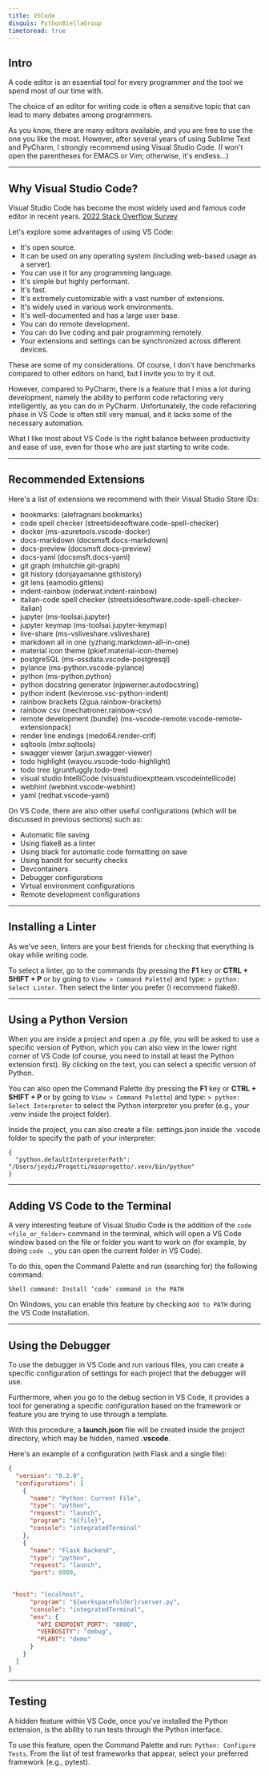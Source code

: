 ```yaml
---
title: VSCode
disquis: PythonBiellaGroup
timetoread: true
---
```


## Intro

A code editor is an essential tool for every programmer and the tool we spend most of our time with.

The choice of an editor for writing code is often a sensitive topic that can lead to many debates among programmers.

As you know, there are many editors available, and you are free to use the one you like the most. However, after several years of using Sublime Text and PyCharm, I strongly recommend using Visual Studio Code. (I won't open the parentheses for EMACS or Vim; otherwise, it's endless...)

---

## Why Visual Studio Code?

Visual Studio Code has become the most widely used and famous code editor in recent years. [2022 Stack Overflow Survey](https://survey.stackoverflow.co/2022#section-most-popular-technologies-integrated-development-environment)

Let's explore some advantages of using VS Code:

* It's open source.
* It can be used on any operating system (including web-based usage as a server).
* You can use it for any programming language.
* It's simple but highly performant.
* It's fast.
* It's extremely customizable with a vast number of extensions.
* It's widely used in various work environments.
* It's well-documented and has a large user base.
* You can do remote development.
* You can do live coding and pair programming remotely.
* Your extensions and settings can be synchronized across different devices.

These are some of my considerations. Of course, I don't have benchmarks compared to other editors on hand, but I invite you to try it out.

However, compared to PyCharm, there is a feature that I miss a lot during development, namely the ability to perform code refactoring very intelligently, as you can do in PyCharm. Unfortunately, the code refactoring phase in VS Code is often still very manual, and it lacks some of the necessary automation.

What I like most about VS Code is the right balance between productivity and ease of use, even for those who are just starting to write code.

---

## Recommended Extensions
Here's a list of extensions we recommend with their Visual Studio Store IDs:

* bookmarks: (alefragnani.bookmarks)
* code spell checker (streetsidesoftware.code-spell-checker)
* docker (ms-azuretools.vscode-docker)
* docs-markdown (docsmsft.docs-markdown)
* docs-preview (docsmsft.docs-preview)
* docs-yaml (docsmsft.docs-yaml)
* git graph (mhutchie.git-graph)
* git history (donjayamanne.githistory)
* git lens (eamodio.gitlens)
* indent-rainbow (oderwat.indent-rainbow)
* italian-code spell checker (streetsidesoftware.code-spell-checker-italian)
* jupyter (ms-toolsai.jupyter)
* jupyter keymap (ms-toolsai.jupyter-keymap)
* live-share (ms-vsliveshare.vsliveshare)
* markdown all in one (yzhang.markdown-all-in-one)
* material icon theme (pkief.material-icon-theme)
* postgreSQL (ms-ossdata.vscode-postgresql)
* pylance (ms-python.vscode-pylance)
* python (ms-python.python)
* python docstring generator (njpwerner.autodocstring)
* python indent (kevinrose.vsc-python-indent)
* rainbow brackets (2gua.rainbow-brackets)
* rainbow csv (mechatroner.rainbow-csv)
* remote development (bundle) (ms-vscode-remote.vscode-remote-extensionpack)
* render line endings (medo64.render-crlf)
* sqltools (mtxr.sqltools)
* swagger viewer (arjun.swagger-viewer)
* todo highlight (wayou.vscode-todo-highlight)
* todo tree (gruntfuggly.todo-tree)
* visual studio IntelliCode (visualstudioexptteam.vscodeintellicode)
* webhint (webhint.vscode-webhint)
* yaml (redhat.vscode-yaml)

On VS Code, there are also other useful configurations (which will be discussed in previous sections) such as:

* Automatic file saving
* Using flake8 as a linter
* Using black for automatic code formatting on save
* Using bandit for security checks
* Devcontainers
* Debugger configurations
* Virtual environment configurations
* Remote development configurations

---

## Installing a Linter

As we've seen, linters are your best friends for checking that everything is okay while writing code.

To select a linter, go to the commands (by pressing the **F1** key or **CTRL + SHIFT + P** or by going to ```View > Command Palette```) and type: ```> python: Select Linter```. Then select the linter you prefer (I recommend flake8).

---

## Using a Python Version

When you are inside a project and open a .py file, you will be asked to use a specific version of Python, which you can also view in the lower right corner of VS Code (of course, you need to install at least the Python extension first). By clicking on the text, you can select a specific version of Python.

You can also open the Command Palette (by pressing the **F1** key or **CTRL + SHIFT + P** or by going to ```View > Command Palette```) and type: ```> python: Select Interpreter``` to select the Python interpreter you prefer (e.g., your .venv inside the project folder).

Inside the project, you can also create a file: settings.json inside the .vscode folder to specify the path of your interpreter:

```
{
  "python.defaultInterpreterPath": "/Users/jeydi/Progetti/mioprogetto/.venv/bin/python"
}
```

---

## Adding VS Code to the Terminal

A very interesting feature of Visual Studio Code is the addition of the ```code <file_or_folder>``` command in the terminal, which will open a VS Code window based on the file or folder you want to work on (for example, by doing ```code .```, you can open the current folder in VS Code).

To do this, open the Command Palette and run (searching for) the following command:

```shell
Shell command: Install ‘code’ command in the PATH
```

On Windows, you can enable this feature by checking ```Add to PATH``` during the VS Code installation.

---

## Using the Debugger

To use the debugger in VS Code and run various files, you can create a specific configuration of settings for each project that the debugger will use.

Furthermore, when you go to the debug section in VS Code, it provides a tool for generating a specific configuration based on the framework or feature you are trying to use through a template.

With this procedure, a **launch.json** file will be created inside the project directory, which may be hidden, named **.vscode**.

Here's an example of a configuration (with Flask and a single file):

```json
{
  "version": "0.2.0",
  "configurations": [
    {
      "name": "Python: Current File",
      "type": "python",
      "request": "launch",
      "program": "${file}",
      "console": "integratedTerminal"
    },
    {
      "name": "Flask Backend",
      "type": "python",
      "request": "launch",
      "port": 8000,
     

 "host": "localhost",
      "program": "${workspaceFolder}/server.py",
      "console": "integratedTerminal",
      "env": {
        "API_ENDPOINT_PORT": "8000",
        "VERBOSITY": "debug",
        "PLANT": "demo"
      }
    }
  ]
}
```

---

## Testing

A hidden feature within VS Code, once you've installed the Python extension, is the ability to run tests through the Python interface.

To use this feature, open the Command Palette and run: ```Python: Configure Tests```. From the list of test frameworks that appear, select your preferred framework (e.g., pytest).